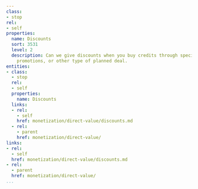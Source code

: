 ```yaml
---
class:
- stop
rel:
- self
properties:
  name: Discounts
  sort: 3531
  level: 2
  description: Can we give discounts when you buy credits through specific channels,
    promotions, or other type of planned deal.
entities:
- class:
  - stop
  rel:
  - self
  properties:
    name: Discounts
  links:
  - rel:
    - self
    href: monetization/direct-value/discounts.md
  - rel:
    - parent
    href: monetization/direct-value/
links:
- rel:
  - self
  href: monetization/direct-value/discounts.md
- rel:
  - parent
  href: monetization/direct-value/
...
```

